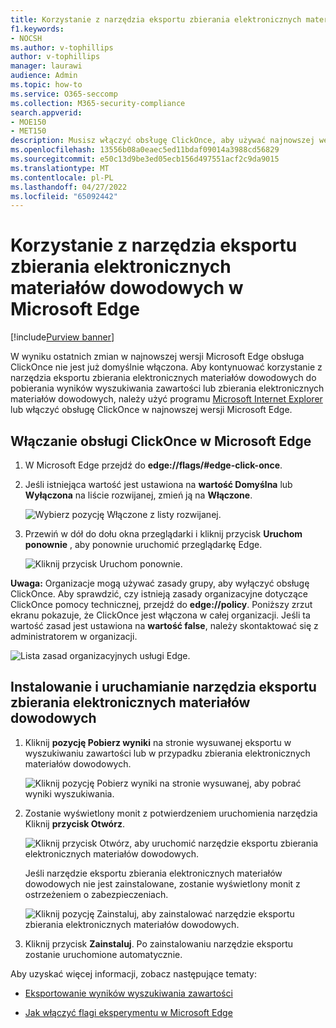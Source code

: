 ```yaml
---
title: Korzystanie z narzędzia eksportu zbierania elektronicznych materiałów dowodowych w Microsoft Edge
f1.keywords:
- NOCSH
ms.author: v-tophillips
author: v-tophillips
manager: laurawi
audience: Admin
ms.topic: how-to
ms.service: O365-seccomp
ms.collection: M365-security-compliance
search.appverid:
- MOE150
- MET150
description: Musisz włączyć obsługę ClickOnce, aby używać najnowszej wersji Microsoft Edge do pobierania wyników wyszukiwania z usługi Content Search i eDiscovery w centrum zabezpieczeń i zgodności.
ms.openlocfilehash: 13556b08a0eaec5ed11bdaf09014a3988cd56829
ms.sourcegitcommit: e50c13d9be3ed05ecb156d497551acf2c9da9015
ms.translationtype: MT
ms.contentlocale: pl-PL
ms.lasthandoff: 04/27/2022
ms.locfileid: "65092442"
---
```

# <a name="use-the-ediscovery-export-tool-in-microsoft-edge"></a>Korzystanie z narzędzia eksportu zbierania elektronicznych materiałów dowodowych w Microsoft Edge

[!include[Purview banner](../includes/purview-rebrand-banner.md)]

W wyniku ostatnich zmian w najnowszej wersji Microsoft Edge obsługa ClickOnce nie jest już domyślnie włączona. Aby kontynuować korzystanie z narzędzia eksportu zbierania elektronicznych materiałów dowodowych do pobierania wyników wyszukiwania zawartości lub zbierania elektronicznych materiałów dowodowych, należy użyć programu [Microsoft Internet Explorer](https://support.microsoft.com/help/17621/internet-explorer-downloads) lub włączyć obsługę ClickOnce w najnowszej wersji Microsoft Edge.

## <a name="enable-clickonce-support-in-microsoft-edge"></a>Włączanie obsługi ClickOnce w Microsoft Edge

1. W Microsoft Edge przejdź do **edge://flags/#edge-click-once**.

2. Jeśli istniejąca wartość jest ustawiona na **wartość Domyślna** lub **Wyłączona** na liście rozwijanej, zmień ją na **Włączone**.

   ![Wybierz pozycję Włączone z listy rozwijanej.](../media/ClickOnceimage1.png)

3. Przewiń w dół do dołu okna przeglądarki i kliknij przycisk **Uruchom ponownie** , aby ponownie uruchomić przeglądarkę Edge.

   ![Kliknij przycisk Uruchom ponownie.](../media/ClickOnceimage2.png)

**Uwaga:** Organizacje mogą używać zasady grupy, aby wyłączyć obsługę ClickOnce. Aby sprawdzić, czy istnieją zasady organizacyjne dotyczące ClickOnce pomocy technicznej, przejdź do **edge://policy**. Poniższy zrzut ekranu pokazuje, że ClickOnce jest włączona w całej organizacji. Jeśli ta wartość zasad jest ustawiona na **wartość false**, należy skontaktować się z administratorem w organizacji.

![Lista zasad organizacyjnych usługi Edge.](../media/ClickOnceimage3.png)

## <a name="install-and-run-the-ediscovery-export-tool"></a>Instalowanie i uruchamianie narzędzia eksportu zbierania elektronicznych materiałów dowodowych

1. Kliknij **pozycję Pobierz wyniki** na stronie wysuwanej eksportu w wyszukiwaniu zawartości lub w przypadku zbierania elektronicznych materiałów dowodowych.

   ![Kliknij pozycję Pobierz wyniki na stronie wysuwanej, aby pobrać wyniki wyszukiwania.](../media/ClickOnceExport1.png)

2. Zostanie wyświetlony monit z potwierdzeniem uruchomienia narzędzia Kliknij **przycisk Otwórz**.

   ![Kliknij przycisk Otwórz, aby uruchomić narzędzie eksportu zbierania elektronicznych materiałów dowodowych.](../media/ClickOnceimage4.png)

   Jeśli narzędzie eksportu zbierania elektronicznych materiałów dowodowych nie jest zainstalowane, zostanie wyświetlony monit z ostrzeżeniem o zabezpieczeniach. 

   ![Kliknij pozycję Zainstaluj, aby zainstalować narzędzie eksportu zbierania elektronicznych materiałów dowodowych.](../media/ClickOnceimage5.png)

3. Kliknij przycisk **Zainstaluj**. Po zainstalowaniu narzędzie eksportu zostanie uruchomione automatycznie.

Aby uzyskać więcej informacji, zobacz następujące tematy:

- [Eksportowanie wyników wyszukiwania zawartości](export-search-results.md)

- [Jak włączyć flagi eksperymentu w Microsoft Edge](https://microsoftedgesupport.microsoft.com/hc/articles/360034075294-How-to-enable-experiment-flags-in-Microsoft-Edge-Insider-channels)
